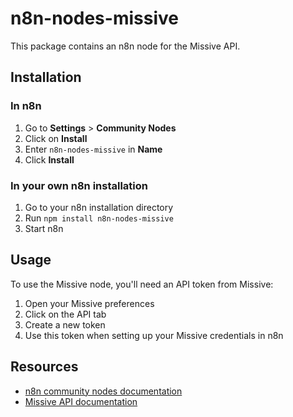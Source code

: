 # n8n-nodes-missive

This package contains an n8n node for the Missive API.

## Installation

### In n8n
1. Go to **Settings** > **Community Nodes**
2. Click on **Install**
3. Enter `n8n-nodes-missive` in **Name**
4. Click **Install**

### In your own n8n installation
1. Go to your n8n installation directory
2. Run `npm install n8n-nodes-missive`
3. Start n8n

## Usage
To use the Missive node, you'll need an API token from Missive:
1. Open your Missive preferences
2. Click on the API tab
3. Create a new token
4. Use this token when setting up your Missive credentials in n8n

## Resources
* [n8n community nodes documentation](https://docs.n8n.io/integrations/community-nodes/)
* [Missive API documentation](https://learn.missiveapp.com/api-documentation/rest-endpoints)